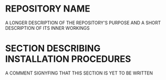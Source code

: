 # REPOSITORY NAME
A LONGER DESCRIPTION OF THE REPOSITORY'S PURPOSE AND A SHORT DESCRIPTION OF ITS INNER WORKINGS

# SECTION DESCRIBING INSTALLATION PROCEDURES
A COMMENT SIGNYFING THAT THIS SECTION IS YET TO BE WRITTEN

